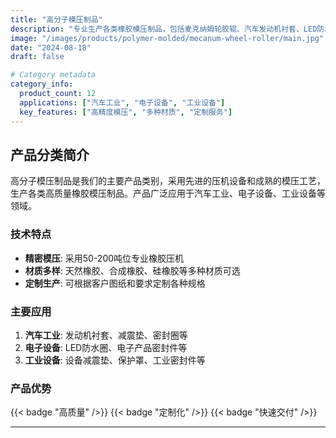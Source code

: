 ```yaml
---
title: "高分子模压制品"
description: "专业生产各类橡胶模压制品，包括麦克纳姆轮胶辊、汽车发动机衬套、LED防水圈、O型密封圈等高质量模压橡胶制品"
image: "/images/products/polymer-molded/mecanum-wheel-roller/main.jpg"
date: "2024-08-18"
draft: false

# Category metadata
category_info:
  product_count: 12
  applications: ["汽车工业", "电子设备", "工业设备"]
  key_features: ["高精度模压", "多种材质", "定制服务"]
---
```


## 产品分类简介

高分子模压制品是我们的主要产品类别，采用先进的压机设备和成熟的模压工艺，生产各类高质量橡胶模压制品。产品广泛应用于汽车工业、电子设备、工业设备等领域。

### 技术特点
- **精密模压**: 采用50-200吨位专业橡胶压机
- **材质多样**: 天然橡胶、合成橡胶、硅橡胶等多种材质可选
- **定制生产**: 可根据客户图纸和要求定制各种规格

### 主要应用
1. **汽车工业**: 发动机衬套、减震垫、密封圈等
2. **电子设备**: LED防水圈、电子产品密封件等
3. **工业设备**: 设备减震垫、保护罩、工业密封件等

### 产品优势
{{< badge "高质量" />}} {{< badge "定制化" />}} {{< badge "快速交付" />}}

---

<!-- Hugo will automatically list products in this category below -->